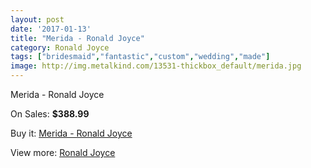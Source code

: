 ```yaml
---
layout: post
date: '2017-01-13'
title: "Merida - Ronald Joyce"
category: Ronald Joyce
tags: ["bridesmaid","fantastic","custom","wedding","made"]
image: http://img.metalkind.com/13531-thickbox_default/merida.jpg
---
```

Merida - Ronald Joyce

On Sales: **$388.99**
<a href="https://www.metalkind.com/en/ronald-joyce/5997-merida.html"><amp-img layout="responsive" width="600" height="600" src="//img.metalkind.com/13531-thickbox_default/merida.jpg" alt="Merida - Ronald Joyce 0" /></a>
<a href="https://www.metalkind.com/en/ronald-joyce/5997-merida.html"><amp-img layout="responsive" width="600" height="600" src="//img.metalkind.com/13532-thickbox_default/merida.jpg" alt="Merida - Ronald Joyce 1" /></a>
<a href="https://www.metalkind.com/en/ronald-joyce/5997-merida.html"><amp-img layout="responsive" width="600" height="600" src="//img.metalkind.com/13533-thickbox_default/merida.jpg" alt="Merida - Ronald Joyce 2" /></a>

Buy it: [Merida - Ronald Joyce](https://www.metalkind.com/en/ronald-joyce/5997-merida.html "Merida - Ronald Joyce")

View more: [Ronald Joyce](https://www.metalkind.com/en/110-ronald-joyce "Ronald Joyce")